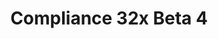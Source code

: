 ---
layout: post
title: Compliance 32x Beta 4
permalink: /compliance32x/B4
header-img: https://database.faithfulpack.net/images/website/posts/32x/B4.jpg

description: |
  Some say these lands are bad, but we can assure you this beta isn't! We're almost there, we've reached 93%! This beta includes some new terracotta, edits to the gui screens, some color corrections to old textures, and a random assortment on other additions, ranging from nether bricks to bees. Enjoy!

changelog:
  Added:
    Blocks:
      - Iron Trapdoor (ConnerMiner)
      - Red Glazed Terracotta (Po3stell3d)
      - Purple Glazed Terracotta (Cryptogenic)
      - Magenta Glazed Terracotta (Po3stell3d)
      - White Glazed Terracotta (Po3stell3d)
      - Yellow Glazed Terracotta (Po3stell3d)
      - Shulker Box Break Particle (Cryptogenic, CLtheman1)
      - Campfire Log (Pythagoras_314)
      - Conduit Break Particle (Cryptogenic, Sei)
      - Tripwire (Po3stell3d)
      - Respawn Anchor (Pythagoras_314)
      - Debug ([author name redacted])
      - Sunflower Top (Alexsor)
      - All Terracotta ([author name redacted])
    Items:
      - Ruby ([author name redacted])
      - Crossbow (Fabri)
      - Banner Patterns ([author name redacted])
    Entities:
      - Spider Eyes (Cryptogenic)
      - Armour Stand ([author name redacted])
  Changed:
    Entities:
      - Bee (Fabri)
      - Villager (HARYA_)
      - Sunflower (Alexsor)
      - Cow (Cryprogenic)
      - Mooshrooms (Cryptogenic)
    Items:
      - Spawn Egg (chowda)
      - Cod Bucket ([author name redacted])
      - Tropical Fish ([author name redacted])
      - Water Bucket ([author name redacted])
      - Emerald (chowda)
    Blocks:
      - Red Nether Bricks (HARYA_)
      - Nether Bricks (HARYA_)
      - Cracked Nether Bricks (HARYA_)
      - End Stone (Pythagoras_314)
      - Chiselled Stone Bricks (PeJohn)
      - Oxeye Daisy (Billy Apicella)
      - Polished Andesite (HARYA_)
      - Smooth Stone (Nyodex)
      - Crafting Table Top (Hozz)
      - Mossy Stone Bricks (FHLX)
    GUI:
      - Title ([author name redacted])
      - Realms Title ([author name redacted])
      - GUI Corners ([author name redacted])
      - Enchanting Table ([author name redacted])
      - Stonecutter ([author name redacted])
      - Grindstone ([author name redacted])
      - Horse ([author name redacted])
      - Anvil ([author name redacted])
      - Smithing ([author name redacted])
      - Tab Inventory ([author name redacted])
      - Tab Item Search ([author name redacted])
      - Tab Items ([author name redacted])
      - Creative Tabs ([author name redacted])
      - Loom ([author name redacted])
  Fixed:
    - Grey Glazed Terracotta tiling (Po3stell3d)
    - Arrow colour inconsistencies in bow textures (Po3stell3d)
    - Jump Boost ([author name redacted])
    - Firework Rocket (BellPepperBrian)
    - Many colour fixes (Billy Apicella)
    - Removed thorns in the Poppy texture (Billy Apicella)
    - Saddle ([author name redacted])
    - Poison ([author name redacted])

downloads:
  Java 1.16.5:
    GitHub: https://github.com/Faithful-Resource-Pack/Resource-Pack-32x/releases/download/beta-4/Compliance-32x-Java-Beta-4.zip
    CurseForge: https://www.curseforge.com/minecraft/texture-packs/faithful-32x/download/3238535
  Bedrock 1.16.210:
    GitHub: https://github.com/Faithful-Resource-Pack/Faithful-Bedrock-32x/releases/download/beta-4/Compliance-32x-Bedrock-Beta-4.mcpack
---